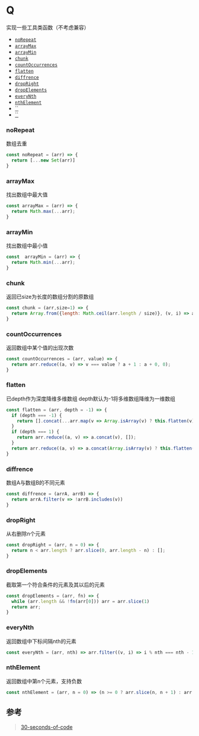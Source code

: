 # Q

实现一些工具类函数（不考虑兼容）


* [`noRepeat`](#noRepeat)
* [`arrayMax`](#arraymax)
* [`arrayMin`](#arrayMin)
* [`chunk`](#chunk)
* [`countOccurrences`](countOccurrences)
* [`flatten`](flatten)
* [`diffrence`](diffrence)
* [`dropRight`](dropRight)
* [`dropElements`](dropElements)
* [`everyNth`](everyNth)
* [`nthElement`](nthElement)
* [``]()
* [``]()



### noRepeat

数组去重

```javascript
const noRepeat = (arr) => {
  return [...new Set(arr)]
}
```

### arrayMax

找出数组中最大值

```javascript
const arrayMax = (arr) => {
  return Math.max(...arr);
}
```

### arrayMin

找出数组中最小值

```javascript
const  arrayMin = (arr) => {
  return Math.min(...arr);
}
```

### chunk  

返回已size为长度的数组分割的原数组

```js
const chunk = (arr,size=1) => {
  return Array.from({length: Math.ceil(arr.length / size)}, (v, i) => arr.slice(i * size, i * size + size));
}
```

### countOccurrences

返回数组中某个值的出现次数

```js
const countOccurrences = (arr, value) => {
  return arr.reduce((a, v) => v === value ? a + 1 : a + 0, 0);
}
```

### flatten

已depth作为深度降维多维数组
depth默认为-1将多维数组降维为一维数组

```js
const flatten = (arr, depth = -1) => {
  if (depth === -1) {
    return [].concat(...arr.map(v => Array.isArray(v) ? this.flatten(v) : v))
  }
  if (depth === 1) {
    return arr.reduce((a, v) => a.concat(v), []);
  }
  return arr.reduce((a, v) => a.concat(Array.isArray(v) ? this.flatten(v, depth - 1) : v), [])
}
```

### diffrence

数组A与数组B的不同元素

```js
const diffrence = (arrA, arrB) => {
  return arrA.filter(v => !arrB.includes(v))
}
```

### dropRight

从右删除n个元素

```js
const dropRight = (arr, n = 0) => {
  return n < arr.length ? arr.slice(0, arr.length - n) : [];
}
```

### dropElements

截取第一个符合条件的元素及其以后的元素

```js
const dropElements = (arr, fn) => {
  while (arr.length && !fn(arr[0])) arr = arr.slice(1)
  return arr;
}
```

### everyNth

返回数组中下标间隔nth的元素

```js
const everyNth = (arr, nth) => arr.filter((v, i) => i % nth === nth - 1)
```

### nthElement

返回数组中第n个元素，支持负数

```js
const nthElement = (arr, n = 0) => (n >= 0 ? arr.slice(n, n + 1) : arr.slice(n))[0]
```



## 参考

> <a href="https://github.com/Chalarangelo/30-seconds-of-code">30-seconds-of-code</a>